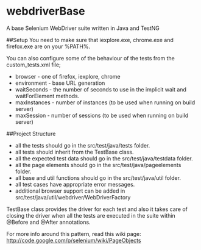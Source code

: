 # webdriverBase
A base Selenium WebDriver suite written in Java and TestNG

##Setup
You need to make sure that iexplore.exe, chrome.exe and firefox.exe are on your %PATH%.

You can also configure some of the behaviour of the tests from the custom_tests.xml file;
- browser - one of firefox, iexplore, chrome
- environment - base URL generation
- waitSeconds - the number of seconds to use in the implicit wait and waitForElement methods.
- maxInstances - number of instances (to be used when running on build server)
- maxSession - number of sessions (to be used when running on build server)

##Project Structure
- all the tests should go in the src/test/java/tests folder. 
- all tests should inherit from the TestBase class.
- all the expected test data should go in the src/test/java/testdata folder.
- all the page elements should go in the src/test/java/pageelements folder.
- all base and util functions should go in the src/test/java/util folder.
- all test cases have appropriate error messages.
- additional browser support can be added in src/test/java/util/webdriver/WebDriverFactory

TestBase class provides the driver for each test and also it takes care of closing the driver when all the tests are executed in the suite within @Before and @After annotations.

For more info around this pattern, read this wiki page: http://code.google.com/p/selenium/wiki/PageObjects


